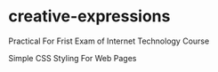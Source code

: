 # creative-expressions
Practical For Frist Exam of Internet Technology Course

Simple CSS Styling For Web Pages

